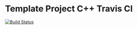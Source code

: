 # Template Project C++ Travis CI
[![Build Status](https://travis-ci.org/AlbertoCruzLuis/Example-Project-cpp-Travis.svg?branch=master)](https://travis-ci.org/AlbertoCruzLuis/Example-Project-cpp-Travis)
